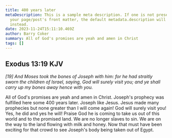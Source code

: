```yaml
---
title: 400 years later
metaDescription: This is a sample meta description. If one is not present in
  your page/post's front matter, the default metadata.description will be used
  instead.
date: 2023-11-24T15:11:10.469Z
author: Barry Coker
summary: All of God's promises are yeah and amen in Christ
tags: []
---
```

## ‭‭Exodus‬ ‭13:19‬ ‭KJV‬‬

*\[19] And Moses took the bones of Joseph with him: for he had straitly sworn the children of Israel, saying, God will surely visit you; and ye shall carry up my bones away hence with you.*

All of God's promises are yeah and amen in Christ. Joseph's prophecy was fulfilled here some 400 years later. Joseph like Jesus. Jesus made many prophecies but none greater than I will come again! God will surely visit you! Yes, he did and yes he will! Praise God he is coming to take us out of this world and to the promised land. We are no longer slaves to sin. We are on the way to the land flowing with milk and honey. Now that must have been exciting for that crowd to see Joseph's body being taken out of Egypt.